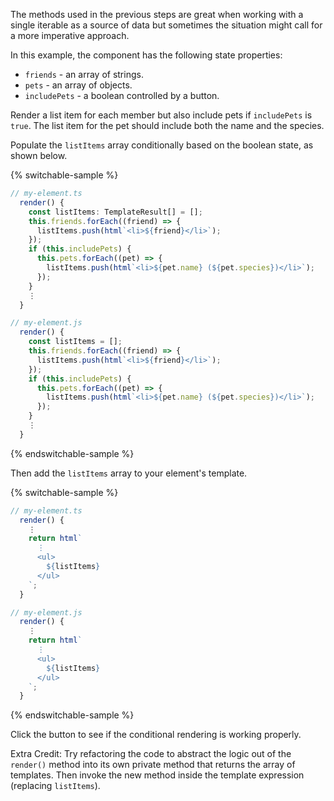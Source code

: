 The methods used in the previous steps are great when working with a single
iterable as a source of data but sometimes the situation might call for a more
imperative approach.

In this example, the component has the following state properties:
* `friends` - an array of strings.
* `pets` - an array of objects.
* `includePets` - a boolean controlled by a button.

Render a list item for each member but also include pets if `includePets` is
`true`. The list item for the pet should include both the name and the species.

Populate the `listItems` array conditionally based on the boolean state, as shown below.

{% switchable-sample %}

```ts
// my-element.ts
  render() {
    const listItems: TemplateResult[] = [];
    this.friends.forEach((friend) => {
      listItems.push(html`<li>${friend}</li>`);
    });
    if (this.includePets) {
      this.pets.forEach((pet) => {
        listItems.push(html`<li>${pet.name} (${pet.species})</li>`);
      });
    }
    ⋮
  }
```

```js
// my-element.js
  render() {
    const listItems = [];
    this.friends.forEach((friend) => {
      listItems.push(html`<li>${friend}</li>`);
    });
    if (this.includePets) {
      this.pets.forEach((pet) => {
        listItems.push(html`<li>${pet.name} (${pet.species})</li>`);
      });
    }
    ⋮
  }
```

{% endswitchable-sample %}

Then add the `listItems` array to your element's template.

{% switchable-sample %}

```ts
// my-element.ts
  render() {
    ⋮
    return html`
      ⋮
      <ul>
        ${listItems}
      </ul>
    `;
  }
```

```js
// my-element.js
  render() {
    ⋮
    return html`
      ⋮
      <ul>
        ${listItems}
      </ul>
    `;
  }
```

{% endswitchable-sample %}

Click the button to see if the conditional rendering is working properly.

Extra Credit: Try refactoring the code to abstract the logic out of the
`render()` method into its own private method that returns the array of
templates. Then invoke the new method inside the template expression
(replacing `listItems`).
